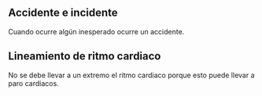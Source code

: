 ## Accidente e incidente
Cuando ocurre algún inesperado ocurre un accidente.

## Lineamiento de ritmo cardiaco
No se debe llevar a un extremo el ritmo cardiaco porque esto puede llevar a paro cardiacos.

